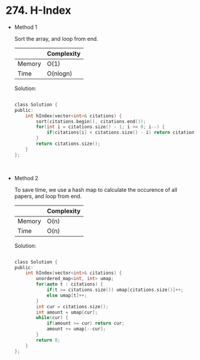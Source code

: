 # 274. H-Index
- Method 1

    Sort the array, and loop from end.

    | |   Complexity  |
    | ----------- | ----------- | 
    |  Memory     | O(1) | 
    |      Time       |  O(nlogn) | 


    Solution:

    ``` h

    class Solution {
    public:
        int hIndex(vector<int>& citations) {
            sort(citations.begin(), citations.end());
            for(int i = citations.size() - 1; i >= 0; i--) {
                if(citations[i] < citations.size() - i) return citations.size() - i - 1;
            }
            return citations.size();
        }
    };

    ```
<br>

- Method 2

    To save time, we use a hash map to calculate the occurence of all papers, and loop from end.

    | |   Complexity  |
    | ----------- | ----------- | 
    |  Memory     | O(n) | 
    |      Time       |  O(n) | 


    Solution:

    ``` h

    class Solution {
    public:
        int hIndex(vector<int>& citations) {
            unordered_map<int, int> umap;
            for(auto t : citations) {
                if(t >= citations.size()) umap[citations.size()]++;
                else umap[t]++;
            }
            int cur = citations.size();
            int amount = umap[cur];
            while(cur) {
                if(amount >= cur) return cur;
                amount += umap[--cur];
            }
            return 0;
        }
    };

    ```



<br>